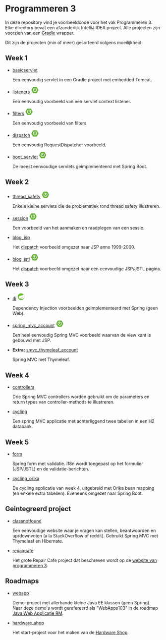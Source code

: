 # Programmeren 3

In deze repository vind je voorbeeldcode voor het vak Programmeren 3. Elke directory bevat een afzonderlijk IntelliJ IDEA project. Alle projecten zijn voorzien van een [Gradle](https://gradle.org/) wrapper.

Dit zijn de projecten (min of meer) gesorteerd volgens moeilijkheid:

## Week 1

- [basicservlet](basicservlet)

  Een eenvoudig servlet in een Gradle project met embedded Tomcat.

- [listeners](listeners) ![Spring Boot][spring_boot]

  Een eenvoudig voorbeeld van een servlet context listener.

- [filters](filters) ![Spring Boot][spring_boot]

  Een eenvoudig voorbeeld van filters.

- [dispatch](dispatch) ![Spring Boot][spring_boot]

  Een eenvoudig RequestDispatcher voorbeeld.

- [boot_servlet](boot_servlet) ![Spring Boot][spring_boot]

  De meest eenvoudige servlets geimplementeerd met Spring Boot.

## Week 2

- [thread_safety](thread_safety) ![Spring Boot][spring_boot]

  Enkele kleine servlets die de problematiek rond thread safety illustreren.

- [session](session) ![Spring Boot][spring_boot]

  Een voorbeeld van het aanmaken en raadplegen van een sessie.

- [blog_jsp](blog_jsp)

  Het [dispatch](dispatch) voorbeeld omgezet naar JSP anno 1999-2000.

- [blog_jstl](blog_jstl) ![Spring Boot][spring_boot]

  Het [dispatch](dispatch) voorbeeld omgezet naar een eenvoudige JSP/JSTL pagina.

## Week 3

- [di](di) ![Spring][spring]

  Dependency Injection voorbeelden geimplementeerd met Spring (geen Web).

- [spring_mvc_account](spring_mvc_account) ![Spring Boot][spring_boot]

  Een heel eenvoudig Spring MVC voorbeeld waarvan de view kant is gebouwd met JSP.

- **Extra:** [smvc_thymeleaf_account](smvc_thymeleaf_account)

  Spring MVC met Thymeleaf.

## Week 4

- [controllers](controllers)

  Drie Spring MVC controllers worden gebruikt om de parameters en return types van controller-methods te illustreren.

- [cycling](cycling)

  Een spring MVC applicatie met achterliggend twee tabellen in een H2 databank.

## Week 5

- [form](form)

  Spring form met validatie. i18n wordt toegepast op het formulier (JSP/JSTL) en de validatie-berichten.

- [cycling_orika](cycling_orika)

  De cycling applicatie van week 4, uitgebreid met Orika bean mapping (en enkele extra tabellen). Eveneens omgezet naar Spring Boot.

## Geintegreerd project

- [classnotfound](classnotfound)

  Een eenvoudige website waar je vragen kan stellen, beantwoorden en up/downvoten (a la StackOverflow of reddit). Gebruikt Spring MVC met Thymeleaf en Hibernate.

- [repaircafe](repaircafe)

  Het grote Repair Cafe project dat beschreven wordt op de [website van programmeren 3](https://programmeren3-repaircafe.rhcloud.com/).

## Roadmaps

- [webapp](webapp)

  Demo-project met allerhande kleine Java EE klassen (geen Spring). Naar deze demo's wordt gerefereerd als "WebApps103" in de roadmap [Java Web Applicatie RM](https://programmeren3-repaircafe.rhcloud.com/road-maps/jwa-rm/).

- [hardware_shop](hardware_shop)

  Het start-project voor het maken van de [Hardware Shop](https://programmeren3-repaircafe.rhcloud.com/road-maps/hardware-shop-roadmap-1/).

[spring]: images/spring-logo_22_22.png
[spring_boot]: images/spring-boot-logo_24_22.png

